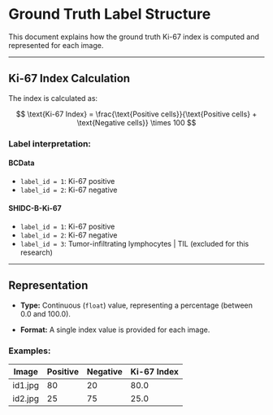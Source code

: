 # Ground Truth Label Structure

This document explains how the ground truth Ki-67 index is computed and represented for each image.

---

## Ki-67 Index Calculation

The index is calculated as:

$$
\text{Ki-67 Index} = \frac{\text{Positive cells}}{\text{Positive cells} + \text{Negative cells}} \times 100
$$

### Label interpretation:

#### BCData
- `label_id = 1`: Ki-67 positive
- `label_id = 2`: Ki-67 negative

#### SHIDC-B-Ki-67
- `label_id = 1`: Ki-67 positive
- `label_id = 2`: Ki-67 negative
- `label_id = 3`: Tumor-infiltrating lymphocytes | TIL (excluded for this research)

---

## Representation

- **Type:** Continuous (`float`) value, representing a percentage (between 0.0 and 100.0).

- **Format:** A single index value is provided for each image.

### Examples:

| Image        | Positive | Negative | Ki-67 Index |
| ------------ | -------- | -------- | ----------- |
| id1.jpg      | 80       | 20       | 80.0        |
| id2.jpg      | 25       | 75       | 25.0        |
